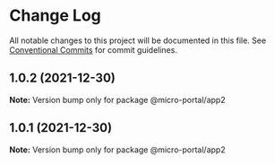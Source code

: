 # Change Log

All notable changes to this project will be documented in this file.
See [Conventional Commits](https://conventionalcommits.org) for commit guidelines.

## 1.0.2 (2021-12-30)

**Note:** Version bump only for package @micro-portal/app2





## 1.0.1 (2021-12-30)

**Note:** Version bump only for package @micro-portal/app2
